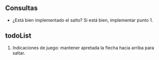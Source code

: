 ## Consultas

- ¿Está bien implementado el salto? Si está bien, implementar punto 1.

## todoList

1. Indicaciones de juego: mantener apretada la flecha hacia arriba para saltar.